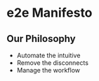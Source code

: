 # e2e Manifesto
## Our Philosophy 
- Automate the intuitive
- Remove the disconnects
- Manage the workflow
